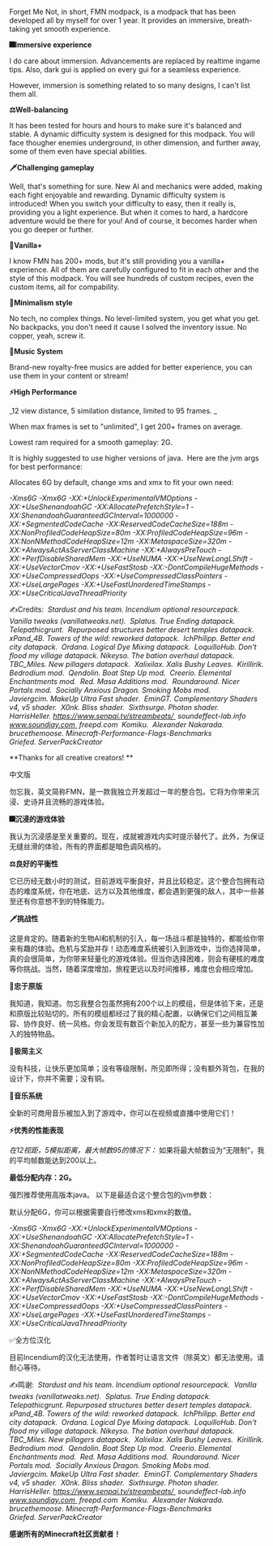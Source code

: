 Forget Me Not, in short, FMN modpack, is a modpack that has been developed all by myself for over 1 year. It provides an immersive, breath-taking yet smooth experience. 

**🎆Immersive experience**

I do care about immersion. Advancements are replaced by realtime ingame tips. Also, dark gui is applied on every gui for a seamless experience.

However, immersion is something related to so many designs, I can't list them all. 

**⚖Well-balancing**

It has been tested for hours and hours to make sure it's balanced and stable. A dynamic difficulty system is designed for this modpack. You will face thougher enemies underground, in other dimension, and further away, some of them even have special abilities. 

**🗡Challenging gameplay**

Well, that's something for sure. New AI and mechanics were added, making each fight enjoyable and rewarding. Dynamic difficulty system is introduced! When you switch your difficulty to easy, then it really is, providing you a light experience. But when it comes to hard, a hardcore adventure would be there for you! And of course, it becomes harder when you go deeper or further. 

**🌿Vanilla+**

I know FMN has 200+ mods, but it's still providing you a vanilla+ experience. All of them are carefully configured to fit in each other and the style of this modpack. You will see hundreds of custom recipes, even the custom items, all for compability. 

**🎨Minimalism style**

No tech, no complex things. No level-limited system, you get what you get. No backpacks, you don't need it cause I solved the inventory issue. No copper, yeah, screw it. 

**🎵Music System**

Brand-new royalty-free musics are added for better experience, you can use them in your content or stream! 

**⚡High Performance**

_12 view distance, 5 similation distance, limited to 95 frames. _

When max frames is set to "unlimited", I get 200+ frames on average. 

Lowest ram required for a smooth gameplay: 2G. 

It is highly suggested to use higher versions of java. 
Here are the jvm args for best performance: 

Allocates 6G by default, change xms and xmx to fit your own need: 

_-Xms6G -Xmx6G -XX:+UnlockExperimentalVMOptions -XX:+UseShenandoahGC -XX:AllocatePrefetchStyle=1 -XX:ShenandoahGuaranteedGCInterval=1000000 -XX:+SegmentedCodeCache -XX:ReservedCodeCacheSize=188m -XX:NonProfiledCodeHeapSize=80m -XX:ProfiledCodeHeapSize=96m -XX:NonNMethodCodeHeapSize=12m -XX:MetaspaceSize=320m -XX:+AlwaysActAsServerClassMachine -XX:+AlwaysPreTouch -XX:+PerfDisableSharedMem -XX:+UseNUMA -XX:+UseNewLongLShift -XX:+UseVectorCmov -XX:+UseFastStosb -XX:-DontCompileHugeMethods -XX:+UseCompressedOops -XX:+UseCompressedClassPointers -XX:+UseLargePages -XX:+UseFastUnorderedTimeStamps -XX:+UseCriticalJavaThreadPriority_

✍Credits: 
_Stardust and his team. Incendium optional resourcepack. 
Vanilla tweaks (vanillatweaks.net). 
Splatus. True Ending datapack. 
Telepathicgrunt. 
Repurposed structures better desert temples datapack. 
xPand_4B. Towers of the wild: reworked datapack. 
IchPhilipp. Better end city datapack. 
Ordana. Logical Dye Mixing datapack. 
LoquilloHub. Don't flood my village datapack.
Nikeyso. The bation overhaul datapack. 
TBC_Miles. New pillagers datapack. 
Xalixilax. Xalis Bushy Leaves. 
Kirillirik. Bedrodium mod. 
Qendolin. Boat Step Up mod. 
Creerio. Elemental Enchantments mod. 
Red. Masa Additions mod. 
Roundaround. Nicer Portals mod. 
Socially Anxious Dragon. Smoking Mobs mod. 
Javiergcim. MakeUp Ultra Fast shader. 
EminGT. Complementary Shaders v4, v5 shader. 
X0nk. Bliss shader. 
Sixthsurge. Photon shader. 
HarrisHeller. https://www.senpai.tv/streambeats/ 
soundeffect-lab.info
www.soundjay.com 
freepd.com 
Komiku. 
Alexander Nakarada.
brucethemoose. Minecraft-Performance-Flags-Benchmarks
Griefed. ServerPackCreator_

**Thanks for all creative creators! **


中文版

勿忘我，英文简称FMN，是一款我独立开发超过一年的整合包。它将为你带来沉浸、史诗并且流畅的游戏体验。

**🎆沉浸的游戏体验**

我认为沉浸感是至关重要的。现在，成就被游戏内实时提示替代了。此外，为保证无缝丝滑的体验，所有的界面都是暗色调风格的。

**⚖良好的平衡性**

它已历经无数小时的测试，目前游戏平衡良好，并且比较稳定。这个整合包拥有动态的难度系统，你在地底、远方以及其他维度，都会遇到更强的敌人，其中一些甚至还有你意想不到的特殊能力。

**🗡挑战性**

这是肯定的。随着新的生物AI和机制的引入，每一场战斗都是独特的，都能给你带来有趣的体验。危机与奖励并存！动态难度系统被引入到游戏中，当你选择简单，真的会很简单，为你带来轻量化的游戏体验。但当你选择困难，则会有硬核的难度等你挑战。当然，随着深度增加，旅程更远以及时间推移，难度也会相应增加。

**🌿忠于原版**

我知道，我知道。勿忘我整合包虽然拥有200个以上的模组，但是体验下来，还是和原版比较贴切的。所有的模组都经过了我的精心配置，以确保它们之间相互兼容、协作良好、统一风格。你会发现有数百个新加入的配方，甚至一些为兼容性加入的独特物品。

**🎨极简主义**

没有科技，让快乐更加简单；没有等级限制，所见即所得；没有额外背包，在我的设计下，你并不需要；没有铜。

**🎵音乐系统**

全新的可商用音乐被加入到了游戏中，你可以在视频或直播中使用它们！

**⚡优秀的性能表现**

_在12视距，5模拟距离，最大帧数95的情况下：_
如果将最大帧数设为“无限制”，我的平均帧数能达到200以上。

**最低分配内存：2G。**

强烈推荐使用高版本java。
以下是最适合这个整合包的jvm参数：

默认分配6G，你可以根据需要自行修改xms和xmx的数值。

_-Xms6G -Xmx6G -XX:+UnlockExperimentalVMOptions -XX:+UseShenandoahGC -XX:AllocatePrefetchStyle=1 -XX:ShenandoahGuaranteedGCInterval=1000000 -XX:+SegmentedCodeCache -XX:ReservedCodeCacheSize=188m -XX:NonProfiledCodeHeapSize=80m -XX:ProfiledCodeHeapSize=96m -XX:NonNMethodCodeHeapSize=12m -XX:MetaspaceSize=320m -XX:+AlwaysActAsServerClassMachine -XX:+AlwaysPreTouch -XX:+PerfDisableSharedMem -XX:+UseNUMA -XX:+UseNewLongLShift -XX:+UseVectorCmov -XX:+UseFastStosb -XX:-DontCompileHugeMethods -XX:+UseCompressedOops -XX:+UseCompressedClassPointers -XX:+UseLargePages -XX:+UseFastUnorderedTimeStamps -XX:+UseCriticalJavaThreadPriority_

✅全方位汉化

目前Incendium的汉化无法使用，作者暂时让语言文件（除英文）都无法使用。请耐心等待。

✍鸣谢: 
_Stardust and his team. Incendium optional resourcepack. 
Vanilla tweaks (vanillatweaks.net). 
Splatus. True Ending datapack. 
Telepathicgrunt. Repurposed structures better desert temples datapack. 
xPand_4B. Towers of the wild: reworked datapack. 
IchPhilipp. Better end city datapack. 
Ordana. Logical Dye Mixing datapack. 
LoquilloHub. Don't flood my village datapack.
Nikeyso. The bation overhaul datapack. 
TBC_Miles. New pillagers datapack. 
Xalixilax. Xalis Bushy Leaves. 
Kirillirik. Bedrodium mod. 
Qendolin. Boat Step Up mod. 
Creerio. Elemental Enchantments mod. 
Red. Masa Additions mod. 
Roundaround. Nicer Portals mod. 
Socially Anxious Dragon. Smoking Mobs mod. 
Javiergcim. MakeUp Ultra Fast shader. 
EminGT. Complementary Shaders v4, v5 shader. 
X0nk. Bliss shader. 
Sixthsurge. Photon shader. 
HarrisHeller. https://www.senpai.tv/streambeats/ 
soundeffect-lab.info
www.soundjay.com 
freepd.com 
Komiku. 
Alexander Nakarada.
brucethemoose. Minecraft-Performance-Flags-Benchmarks
Griefed. ServerPackCreator_

**感谢所有的Minecraft社区贡献者！**

